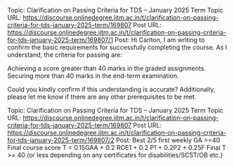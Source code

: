 Topic: Clarification on Passing Criteria for TDS – January 2025 Term
Topic URL: https://discourse.onlinedegree.iitm.ac.in/t/clarification-on-passing-criteria-for-tds-january-2025-term/169807
Post URL: https://discourse.onlinedegree.iitm.ac.in/t/clarification-on-passing-criteria-for-tds-january-2025-term/169807/1
Post:  Hi Carlton, 
I am writing to confirm the basic requirements for successfully completing the course. 
 As I understand, the criteria for passing are: 
 
 Achieving a score greater than 40 marks in the graded assignments. 
 Securing more than 40 marks in the end-term examination. 
 
 Could you kindly confirm if this understanding is accurate? Additionally, please let me know if there are any other prerequisites to be met. 

Topic: Clarification on Passing Criteria for TDS – January 2025 Term
Topic URL: https://discourse.onlinedegree.iitm.ac.in/t/clarification-on-passing-criteria-for-tds-january-2025-term/169807
Post URL: https://discourse.onlinedegree.iitm.ac.in/t/clarification-on-passing-criteria-for-tds-january-2025-term/169807/2
Post:  Best 2/5 first weekly GA >=40 
Final course score T = 0.15GAA + 0.2 ROE1 + 0.2 P1 + 0.2P2 + 0.25F 
Final T >= 40 (or less depending on any certificates for disabilities/SCST/OB etc.) 
